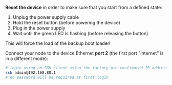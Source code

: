 **Reset the device** in order to make sure that you start from a defined state:

1. Unplug the power supply cable
2. Hold the reset button (before powering the device)
3. Plug in the power supply
4. Wait until the green LED is flashing (before releasing the button)

This will force the load of the backup boot loader!

Connect your node to the device Ethernet **port 2** (the first port "Internet"
is in a different mode):

```bash
# login using an SSH client using the factory pre-configured IP-address/username
ssh admin@192.168.88.1
# no password will be required at first login
```
